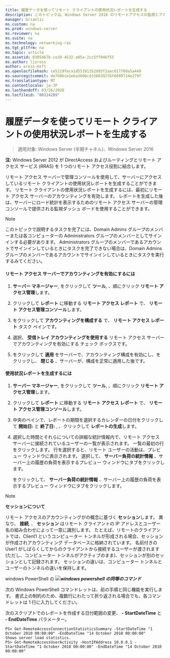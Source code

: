 ```yaml
---
title: 履歴データを使ってリモート クライアントの使用状況レポートを生成する
description: このトピックは、Windows Server 2016 のリモートアクセスの監視とアカウンティングに関するガイドの一部です。
manager: brianlic
ms.custom: na
ms.prod: windows-server
ms.reviewer: na
ms.suite: na
ms.technology: networking-ras
ms.tgt_pltfrm: na
ms.topic: article
ms.assetid: 0305467b-ce39-4532-a05a-2cc5ff946f55
ms.author: lizross
author: eross-msft
ms.openlocfilehash: ce5219feca1d55191352d95f2aac017709a5a449
ms.sourcegitcommit: da7b9bce1eba369bcd156639276f6899714e279f
ms.translationtype: MT
ms.contentlocale: ja-JP
ms.lasthandoff: 03/26/2020
ms.locfileid: "80314289"
---
```

# <a name="generate-a-usage-report-for-remote-clients-using-historical-data"></a>履歴データを使ってリモート クライアントの使用状況レポートを生成する

>適用対象: Windows Server (半期チャネル)、Windows Server 2016

**注:** Windows Server 2012 が DirectAccess およびルーティングとリモート アクセス サービス (RRAS) を 1 つのリモート アクセス役割に結合します。  
  
リモート アクセス サーバーで管理コンソールを使用して、サーバーにアクセスしているリモート クライアントの使用状況レポートを生成することができます。 リモート クライアントの使用状況レポートを生成するには、最初にリモート アクセス サーバーのアカウンティングを有効します。 レポートを生成した後は、サーバーにロード統計を表示するためのリモート アクセス サーバーの管理コンソールで提供される監視ダッシュ ボードを使用することができます。  
  
> [!NOTE]  
> このトピックで説明するタスクを完了には、Domain Admins グループのメンバーまたは各コンピューターの Administrators グループのメンバーとしてサインインする必要があります。 Administrators グループのメンバーであるアカウントでサインインしているときにタスクを完了できない場合は、Domain Admins グループのメンバーであるアカウントでサインインしているときにタスクを実行するみてください。  
  
#### <a name="to-enable-accounting-on-the-remote-access-server"></a>リモート アクセス サーバーでアカウンティングを有効にするには  
  
1.  **サーバー マネージャー**, をクリックして **ツール**, 、順にクリック **リモート アクセス管理**します。  
  
2.  クリックして **レポート** に移動する **リモート アクセス レポート** で、 **リモート アクセス管理コンソール**します。  
  
3.  をクリックして **アカウンティングを構成する** で、 **リモート アクセス レポート** タスク ペインです。  
  
4.  選択、 **受信トレイ アカウンティングを使用する** リモート アクセス サーバーでアカウンティングを有効にする チェック ボックスです。  
  
5.  をクリックして **適用** をサーバーで、アカウンティング構成を有効にし、をクリックし、 **閉じる** 、サーバーが、構成を正常に適用した後です。  
  
#### <a name="to-generate-the-usage-report"></a>使用状況レポートを生成するには  
  
1.  **サーバー マネージャー**, をクリックして **ツール**, 、順にクリック **リモート アクセス管理**します。  
  
2.  クリックして **レポート** に移動する **リモート アクセス レポート** で、 **リモート アクセス管理コンソール**します。  
  
3.  中央のペインで、レポートの期間を選択するカレンダーの日付をクリックして **開始日:** と **終了日:** , 、クリックして **レポートの生成**します。  
  
4.  選択した時間とそれらについての詳細な統計情報内で、リモート アクセス サーバーに接続されているユーザーの一覧が表示されます。 一覧の最初の行をクリックします。 行を選択すると、リモート ユーザーの活動は、プレビュー ウィンドウに表示されます。 選択して、 **サーバー負荷の統計情報** 、サーバー上の履歴の負荷を表示するプレビュー ウィンドウにタブをクリックします。  
  
    をクリックして、 **サーバー負荷の統計情報** 、サーバー上の履歴の負荷を表示するプレビュー ウィンドウにタブをクリックします。  
  
> [!NOTE]  
> **セッションについて**  
>   
> リモート アクセスのアカウンティングがの概念に基づく **セッション**します。 異なり、 **接続**, 、 **セッション** はリモート クライアントの IP アドレスとユーザー名の組み合わせによって一意に識別します。 たとえば、リモートのクライアントでは、Client1 というコンピューター トンネルが形成される場合、セッションが作成されアカウンティング データベースに格納されています。 名前付きの User1 がしばらくしてからのクライアントから接続するユーザーが渡されます (ただし、コンピューター トンネルがアクティブのまま)、セッションが別のセッションとして記録されます。 セッションの違いは、コンピューター トンネルとユーザーのトンネルの違いを保持します。  
  
windows PowerShell の ![](../../../media/Generate-a-usage-report-for-remote-clients-using-historical-data/PowerShellLogoSmall.gif)***<em>windows powershell の同等のコマンド</em>***  
  
次の Windows PowerShell コマンドレットは、前の手順と同じ機能を実行します。 書式上の制約のため、複数行にわたって折り返される場合でも、各コマンドレットは 1 行に入力してください。  
  
次のスクリプトでのレポートを作成する日付範囲の変更、 **- StartDateTime** と **- EndDateTime** パラメーター。  
  
```  
PS> Get-RemoteAccessConnectionStatisticsSummary -StartDateTime "1 October 2010 00:00:00" -EndDateTime "14 October 2010 00:00:00"  
Shows server load statistics.  
PS> Get-RemoteAccessUserActivity -HostIPAddress 10.0.0.1 -StartDateTime "1 October 2010 00:00:00" -EndDateTime "14 October 2010 00:00:00"  
```  
  


